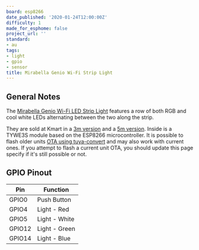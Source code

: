 ```yaml
---
board: esp8266
date_published: '2020-01-24T12:00:00Z'
difficulty: 1
made_for_esphome: false
project_url: ''
standard:
- au
tags:
- light
- gpio
- sensor
title: Mirabella Genio Wi-Fi Strip Light
---
```


## General Notes

The [Mirabella Genio Wi-Fi LED Strip Light](https://www.mirabellagenio.com.au/product-range/mirabella-genio-wi-fi-led-3-metre-strip-light/) features a row of both RGB and cool white LEDs alternating between the two along the strip.

They are sold at Kmart in a [3m version](https://www.kmart.com.au/product/mirabella-genio-wi-fi-led-strip-light/2622813) and a [5m version](https://www.kmart.com.au/product/mirabella-genio-wi-fi-led-strip-light/2754878).
Inside is a TYWE3S module based on the ESP8266 microcontroller. It is possible to flash older units [OTA using tuya-convert](/guides/tuya-convert/) and may also work with current ones. If you attempt to flash a current unit OTA, you should update this page specify if it's still possible or not.

## GPIO Pinout

| Pin    | Function      |
| ------ | ------------- |
| GPIO0  | Push Button   |
| GPIO4  | Light - Red   |
| GPIO5  | Light - White |
| GPIO12 | Light - Green |
| GPIO14 | Light - Blue  |